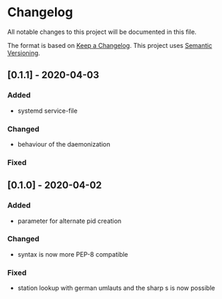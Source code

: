 # Changelog
All notable changes to this project will be documented in this file.

The format is based on [Keep a Changelog](https://keepachangelog.com/en/1.0.0/).
This project uses [Semantic Versioning](https://semver.org/spec/v2.0.0.html).

## [0.1.1] - 2020-04-03

### Added
- systemd service-file

### Changed
- behaviour of the daemonization

### Fixed



## [0.1.0] - 2020-04-02

### Added
- parameter for alternate pid creation 

### Changed
- syntax is now more PEP-8 compatible 

### Fixed
- station lookup with german umlauts and the sharp s is now possible
